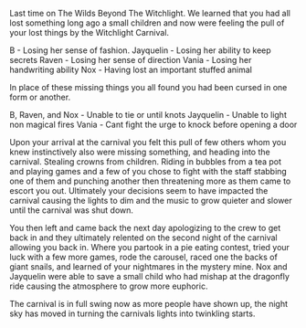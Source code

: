 Last time on The Wilds Beyond The Witchlight. We learned that you had all lost something long ago a small children and now were feeling the pull of your lost things by the Witchlight Carnival. 

B - Losing her sense of fashion. 
Jayquelin - Losing her ability to keep secrets
Raven - Losing her sense of direction
Vania - Losing her handwriting ability
Nox - Having lost an important stuffed animal 

In place of these missing things you all found you had been cursed in one form or another. 

B, Raven, and Nox - Unable to tie or until knots 
Jayquelin - Unable to light non magical fires
Vania - Cant fight the urge to knock before opening a door

Upon your arrival at the carnival you felt this pull of few others whom you knew instinctively also were missing something, and heading into the carnival. Stealing crowns from children. Riding in bubbles from a tea pot and playing games and a few of you chose to fight with the staff stabbing one of them and punching another then threatening more as them came to escort you out. Ultimately your decisions seem to have impacted the carnival causing the lights to dim and the music to grow quieter and slower until the carnival was shut down. 

You then left and came back the next day apologizing to the crew to get back in and they ultimately relented on the second night of the carnival allowing you back in. Where you partook in a pie eating contest, tried your luck with a few more games, rode the carousel, raced one the backs of giant snails, and learned of your nightmares in the mystery mine. Nox and Jayquelin were able to save a small child who had mishap at the dragonfly ride causing the atmosphere to grow more euphoric. 

The carnival is in full swing now as more people have shown up, the night sky has moved in turning the carnivals lights into twinkling starts. 
